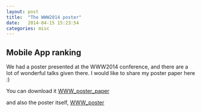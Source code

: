 ```yaml
---
layout: post
title:  "The WWW2014 poster"
date:   2014-04-15 15:23:54
categories: misc
---
```


## Mobile App ranking

We had a poster presented at the WWW2014 conference, and there are a lot of wonderful talks given there.
I would like to share my poster paper here :)

You can download it [WWW_poster_paper](/miscs/pos053-yu.pdf)

and also the poster itself, [WWW_poster](/miscs/wwwposter.pdf)
